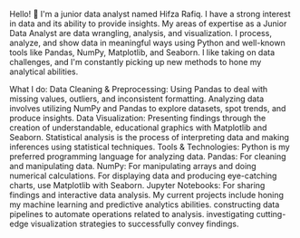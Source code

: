 Hello! 👋 I'm a junior data analyst named Hifza Rafiq.
I have a strong interest in data and its ability to provide insights. My areas of expertise as a Junior Data Analyst are data wrangling, analysis, and visualization. I process, analyze, and show data in meaningful ways using Python and well-known tools like Pandas, NumPy, Matplotlib, and Seaborn. I like taking on data challenges, and I'm constantly picking up new methods to hone my analytical abilities.


What I do:
Data Cleaning & Preprocessing: Using Pandas to deal with missing values, outliers, and inconsistent formatting.
Analyzing data involves utilizing NumPy and Pandas to explore datasets, spot trends, and produce insights.
Data Visualization: Presenting findings through the creation of understandable, educational graphics with Matplotlib and Seaborn.
Statistical analysis is the process of interpreting data and making inferences using statistical techniques.
Tools & Technologies:
Python is my preferred programming language for analyzing data.
Pandas: For cleaning and manipulating data.
NumPy: For manipulating arrays and doing numerical calculations.
For displaying data and producing eye-catching charts, use Matplotlib with Seaborn.
Jupyter Notebooks: For sharing findings and interactive data analysis.
My current projects include honing my machine learning and predictive analytics abilities.
constructing data pipelines to automate operations related to analysis.
investigating cutting-edge visualization strategies to successfully convey findings.

